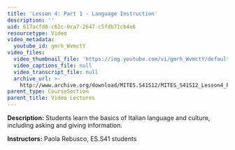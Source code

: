 ```yaml
---
title: 'Lesson 4: Part 1 - Language Instruction'
description: ''
uid: 617acfd8-c62c-0ca7-2647-c5fdb71cb4e6
resourcetype: Video
video_metadata:
  youtube_id: gmrh_WvmctY
video_files:
  video_thumbnail_file: 'https://img.youtube.com/vi/gmrh_WvmctY/default.jpg'
  video_captions_file: null
  video_transcript_file: null
  archive_url: >-
    http://www.archive.org/download/MITES.S41S12/MITES_S41S12_Lesson4_Part1_300k.mp4
parent_type: CourseSection
parent_title: Video Lectures
---
```


**Description:** Students learn the basics of Italian language and culture, including asking and giving information.

**Instructors:** Paola Rebusco, ES.S41 students